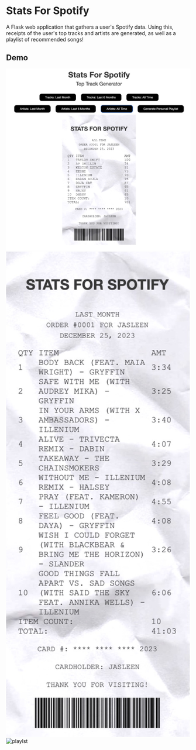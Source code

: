 # Stats For Spotify

<p>A Flask web application that gathers a user's Spotify data. Using this, receipts of the user's top tracks and artists are generated, as well as a playlist of recommended songs!</p>

## Demo

<img src="./static/app.jpeg" width="850" title="app">
<img src="./static/sample.jpeg" width="850" title="sample">
<img src="./static/playlst.jpeg" width="850" title="playlst">